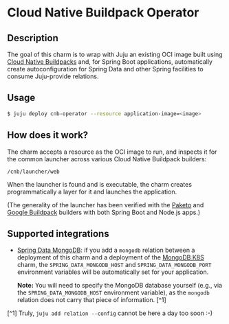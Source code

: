 # Cloud Native Buildpack Operator

## Description

The goal of this charm is to wrap with Juju an existing OCI image built using [Cloud Native Buildpacks](https://buildpacks.io) and, for Spring Boot applications, automatically create autoconfiguration for Spring Data and other Spring facilities to consume Juju-provide relations.

## Usage

```sh
$ juju deploy cnb-operator --resource application-image=<image> 
```

## How does it work?

The charm accepts a resource as the OCI image to run, and inspects it for the common launcher across various Cloud Native Buildpack builders:

```
/cnb/launcher/web
```

When the launcher is found and is executable, the charm creates programmatically a layer for it and launches the application.

(The generality of the launcher has been verified with the [Paketo](https://paketo.io/) and [Google Buildpack](https://github.com/GoogleCloudPlatform/buildpacks) builders with both Spring Boot and Node.js apps.)

## Supported integrations

* [Spring Data MongoDB](https://spring.io/projects/spring-data-mongodb): if you add a `mongodb` relation between a deployment of this charm and a deployment of the [MongoDB K8S](https://charmhub.io/mongodb-k8s) charm, the `SPRING_DATA_MONGODB_HOST` and `SPRING_DATA_MONGODB_PORT` environment variables will be automatically set for your application.

  **Note:** You will need to specify the MongoDB database yourself (e.g., via the `SPRING_DATA_MONGODB_HOST` environment variable), as the `mongodb` relation does not carry that piece of information. [^1]

[^1] Truly, `juju add relation --config` cannot be here a day too soon :-)